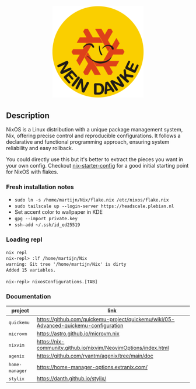 <h1 align="center">
  <img src="home/assets/img/logo.svg" alt="nixos" width="250">
</h1>

## Description
NixOS is a Linux distribution with a unique package management system, Nix, offering precise control and reproducible configurations. 
It follows a declarative and functional programming approach, ensuring system reliability and easy rollback.

You could directly use this but it's better to extract the pieces 
you want in your own config. Checkout [nix-starter-config](https://github.com/Misterio77/nix-starter-configs)
for a good initial starting point for NixOS with flakes. 


### Fresh installation notes
- `sudo ln -s /home/martijn/Nix/flake.nix /etc/nixos/flake.nix`
- `sudo tailscale up --login-server https://headscale.plebian.nl`
- Set accent color to wallpaper in KDE
- `gpg --import private.key`
- `ssh-add ~/.ssh/id_ed25519`

### Loading repl
```commandline
nix repl
nix-repl> :lf /home/martijn/Nix
warning: Git tree '/home/martijn/Nix' is dirty
Added 15 variables.

nix-repl> nixosConfigurations.[TAB]
```

### Documentation
| project        | link |
|----------------| ---- |
| `quickemu`     | https://github.com/quickemu-project/quickemu/wiki/05-Advanced-quickemu-configuration |
| `microvm`      | https://astro.github.io/microvm.nix |
| `nixvim`       | https://nix-community.github.io/nixvim/NeovimOptions/index.html |
| `agenix`       | https://github.com/ryantm/agenix/tree/main/doc |
| `home-manager` | https://home-manager-options.extranix.com/ |
| `stylix`       | https://danth.github.io/stylix/ |

